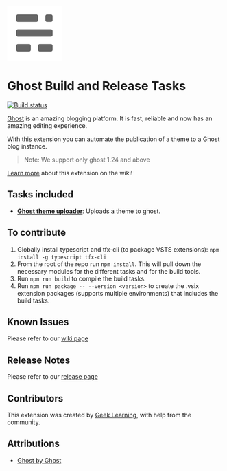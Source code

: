 ![Icon](https://github.com/geeklearningio/gl-vsts-tasks-ghost/blob/master/Extension/extension-icon.png)

# Ghost Build and Release Tasks

[![Build status](https://geeklearning.visualstudio.com/Ghost%20VSTS%20Extension/_apis/build/status/Ghost%20VSTS%20Extension-CI)](https://geeklearning.visualstudio.com/Ghost%20VSTS%20Extension/_build/latest?definitionId=138)

[Ghost](https://ghostpkg.com/) is an amazing blogging platform. It is fast, reliable and now has an amazing editing experience. 

With this extension you can automate the publication of a theme to a Ghost blog instance. 

> Note: We support only ghost 1.24 and above


[Learn more](https://github.com/geeklearningio/gl-vsts-tasks-ghost/wiki) about this extension on the wiki!

## Tasks included

* **[Ghost theme uploader](https://github.com/geeklearningio/gl-vsts-tasks-ghost/wiki/Ghost-Theme-Uploader)**: Uploads a theme to ghost.

## To contribute

1. Globally install typescript and tfx-cli (to package VSTS extensions): `npm install -g typescript tfx-cli`
2. From the root of the repo run `npm install`. This will pull down the necessary modules for the different tasks and for the build tools.
3. Run `npm run build` to compile the build tasks.
4. Run `npm run package -- --version <version>` to create the .vsix extension packages (supports multiple environments) that includes the build tasks.

## Known Issues

Please refer to our [wiki page](https://github.com/geeklearningio/gl-vsts-tasks-ghost/wiki/Known-Issues)

## Release Notes

Please refer to our [release page](https://github.com/geeklearningio/gl-vsts-tasks-ghost/releases)

## Contributors

This extension was created by [Geek Learning](http://geeklearning.io/), with help from the community.

## Attributions

* [Ghost by Ghost](https://ghost.org/)
